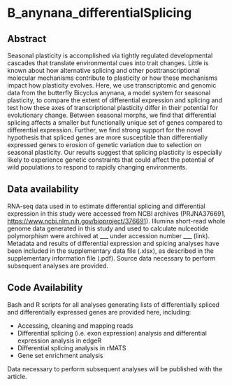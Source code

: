 # B_anynana_differentialSplicing


## Abstract
Seasonal plasticity is accomplished via tightly regulated developmental cascades that translate environmental cues into trait changes. Little is known about how alternative splicing and other posttranscriptional molecular mechanisms contribute to plasticity or how these mechanisms impact how plasticity evolves. Here, we use transcriptomic and genomic data from the butterfly Bicyclus anynana, a model system for seasonal plasticity, to compare the extent of differential expression and splicing and test how these axes of transcriptional plasticity differ in their potential for evolutionary change. Between seasonal morphs, we find that differential splicing affects a smaller but functionally unique set of genes compared to differential expression. Further, we find strong support for the novel hypothesis that spliced genes are more susceptible than differentially expressed genes to erosion of genetic variation due to selection on seasonal plasticity. Our results suggest that splicing plasticity is especially likely to experience genetic constraints that could affect the potential of wild populations to respond to rapidly changing environments.

## Data availability
RNA-seq data used in to estimate differential splicing and differential expression in this study were accessed from NCBI archives (PRJNA376691, https://www.ncbi.nlm.nih.gov/bioproject/376691). Illumina short-read whole genome data generated in this study and used to calculate nulceotide polymorphism were archived at ___ under accession number ___ (link). Metadata and results of differential expression and spicing analyses have been included in the supplementary data file (.xlsx), as described in the supplementary information file (.pdf). Source data necessary to perform subsequent analyses are provided. 

## Code Availability

Bash and R scripts for all analyses generating lists of differentially spliced and differentially expressed genes are provided here, including: 

* Accessing, cleaning and mapping reads
* Differential splicing (i.e. exon expression) analysis and differential expression analysis in edgeR
* Differential splicing analysis in rMATS
* Gene set enrichment analysis

Data necessary to perform subsequent analyses will be published with the article.
